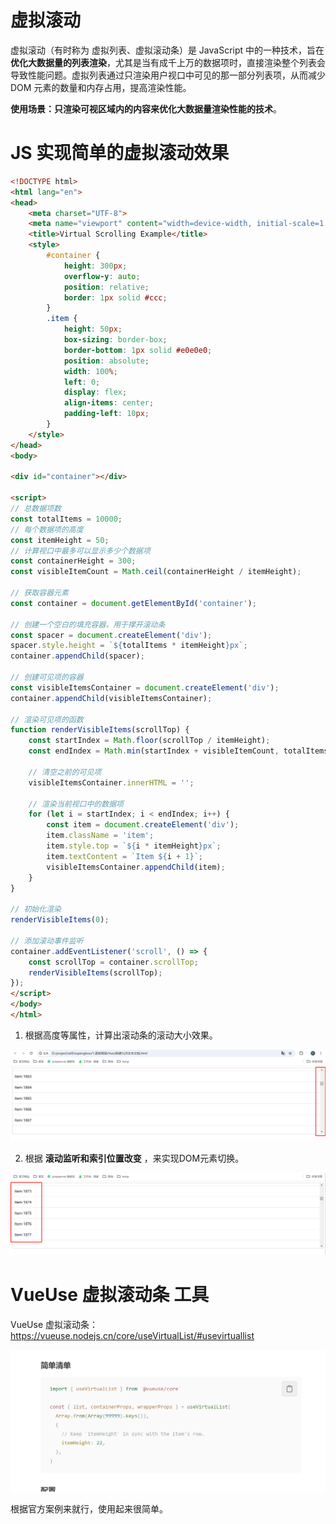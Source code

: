 # 虚拟滚动
虚拟滚动（有时称为 虚拟列表、虚拟滚动条）是 JavaScript 中的一种技术，旨在**优化大数据量的列表渲染**，尤其是当有成千上万的数据项时，直接渲染整个列表会导致性能问题。虚拟列表通过只渲染用户视口中可见的那一部分列表项，从而减少 DOM 元素的数量和内存占用，提高渲染性能。

**使用场景：只渲染可视区域内的内容来优化大数据量渲染性能的技术**。

# JS 实现简单的虚拟滚动效果

```html
<!DOCTYPE html>
<html lang="en">
<head>
    <meta charset="UTF-8">
    <meta name="viewport" content="width=device-width, initial-scale=1.0">
    <title>Virtual Scrolling Example</title>
    <style>
        #container {
            height: 300px;
            overflow-y: auto;
            position: relative;
            border: 1px solid #ccc;
        }
        .item {
            height: 50px;
            box-sizing: border-box;
            border-bottom: 1px solid #e0e0e0;
            position: absolute;
            width: 100%;
            left: 0;
            display: flex;
            align-items: center;
            padding-left: 10px;
        }
    </style>
</head>
<body>

<div id="container"></div>

<script>
// 总数据项数
const totalItems = 10000;
// 每个数据项的高度
const itemHeight = 50;
// 计算视口中最多可以显示多少个数据项
const containerHeight = 300;
const visibleItemCount = Math.ceil(containerHeight / itemHeight);

// 获取容器元素
const container = document.getElementById('container');

// 创建一个空白的填充容器，用于撑开滚动条
const spacer = document.createElement('div');
spacer.style.height = `${totalItems * itemHeight}px`;
container.appendChild(spacer);

// 创建可见项的容器
const visibleItemsContainer = document.createElement('div');
container.appendChild(visibleItemsContainer);

// 渲染可见项的函数
function renderVisibleItems(scrollTop) {
    const startIndex = Math.floor(scrollTop / itemHeight);
    const endIndex = Math.min(startIndex + visibleItemCount, totalItems);

    // 清空之前的可见项
    visibleItemsContainer.innerHTML = '';

    // 渲染当前视口中的数据项
    for (let i = startIndex; i < endIndex; i++) {
        const item = document.createElement('div');
        item.className = 'item';
        item.style.top = `${i * itemHeight}px`;
        item.textContent = `Item ${i + 1}`;
        visibleItemsContainer.appendChild(item);
    }
}

// 初始化渲染
renderVisibleItems(0);

// 添加滚动事件监听
container.addEventListener('scroll', () => {
    const scrollTop = container.scrollTop;
    renderVisibleItems(scrollTop);
});
</script>
</body>
</html>
```

1. 根据高度等属性，计算出滚动条的滚动大小效果。

![image-20240904140033136](https://raw.githubusercontent.com/xupengboo/xupengboo-picture/main/img/image-20240904140033136.png)

2. 根据 **滚动监听和索引位置改变** ，来实现DOM元素切换。

![image-20240904140326919](https://raw.githubusercontent.com/xupengboo/xupengboo-picture/main/img/image-20240904140326919.png)



# VueUse 虚拟滚动条 工具

VueUse 虚拟滚动条：https://vueuse.nodejs.cn/core/useVirtualList/#usevirtuallist

![image-20240904135408561](https://raw.githubusercontent.com/xupengboo/xupengboo-picture/main/img/image-20240904135408561.png)



根据官方案例来就行，使用起来很简单。

